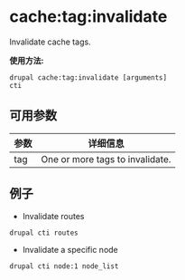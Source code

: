 # cache:tag:invalidate
Invalidate cache tags.

**使用方法:**
```
drupal cache:tag:invalidate [arguments]
cti
```

## 可用参数
参数 | 详细信息
---------|-------------
tag | One or more tags to invalidate.

## 例子
* Invalidate routes
```
drupal cti routes
```
* Invalidate a specific node
```
drupal cti node:1 node_list
```
